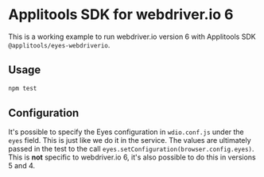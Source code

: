 # Applitools SDK for webdriver.io 6

This is a working example to run webdriver.io version 6 with Applitools SDK `@applitools/eyes-webdriverio`.

## Usage

```sh
npm test
```

## Configuration

It's possible to specify the Eyes configuration in `wdio.conf.js` under the `eyes` field. This is just like we do it in the service. The values are ultimately passed in the test to the call `eyes.setConfiguration(browser.config.eyes)`. This is **not** specific to webdriver.io 6, it's also possible to do this in versions 5 and 4.
